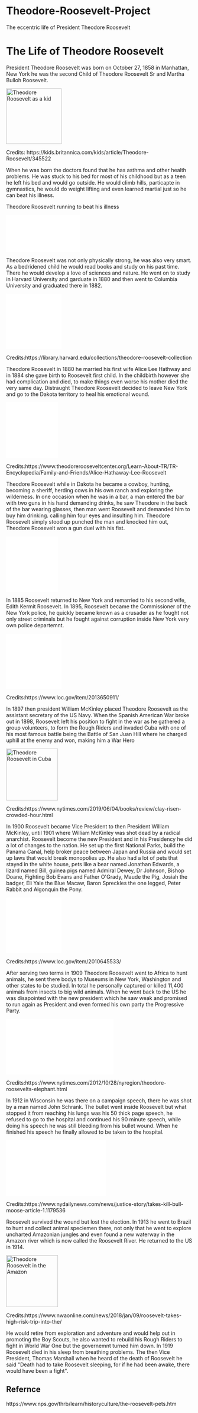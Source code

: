 # Theodore-Roosevelt-Project
The eccentric life of President Theodore Roosevelt
<!DOCTYPE html>
<html>
<head>
</head>
<body>

<h1>The Life of Theodore Roosevelt</h1>
<p>President Theodore Roosevelt was born on October 27, 1858 in Manhattan, New York he was the second Child of Theodore Roosevelt Sr and Martha Bulloh Roosevelt.</p>
<image src="https://cdn.britannica.com/06/119406-050-DAA7ADC4.jpg" alt="Theodore Roosevelt as a kid" width="150"/>
<p class="credits">Credits: https://kids.britannica.com/kids/article/Theodore-Roosevelt/345522 </p>

<p1>When he was born the doctors found that he has asthma and other health problems. He was stuck to his bed for most of his childhood but as a teen he left his bed and would go outside. He would climb hills, particapte in gymnastics, he would do weight lifting and even learned martial just so he can beat his illness.</p1>
<p class="credits">Theodore Roosevelt running to beat his illness </p>
<embed src="file:///C:/Users/1ust0/Favorites/Thedore%20Rossevelt%20Beating%20Asthma.pdf" alt="Theodore Roosevelt running to beat his illness" width="200" height="100"/>

<p>Theodore Roosevelt was not only physically strong, he was also very smart. As a bedridened child he would read books and study on his past time. There he would develop a love of sciences and nature. He went on to study in Harvard University and garduate in 1880 and then went to Columbia University and graduated there in 1882. </p>
<embed src="file:///C:/Users/1ust0/Downloads/TR_at_Harvard_11421969.pdf" alt="Theodore Roosevelt wrestling outfit in the Harvard wrestling team" width="150"/>
<p class="credits">Credits:https://library.harvard.edu/collections/theodore-roosevelt-collection </p>

<p>Theodore Roosevelt in 1880 he married his first wife Alice Lee Hathway and in 1884 she gave birth to Roosevelt first child. In the childbirth however she had complication and died, to make things even worse his mother died the very same day. Distraught Theodore Roosevelt decided to leave New York and go to the Dakota territory to heal his emotional wound.</p>
<embed src="file:///C:/Users/1ust0/Downloads/AHLR.pdf" alt="Theodore Roosevelt first wife Alice Hathaway Lee" width="140"/>
<p class="credits">Credits:https://www.theodorerooseveltcenter.org/Learn-About-TR/TR-Encyclopedia/Family-and-Friends/Alice-Hathaway-Lee-Roosevelt </p>

<p>Theodore Roosevelt while in Dakota he became a cowboy, hunting, becoming a sheriff, herding cows in his own ranch and exploring the wilderness. In one occasion when he was in a bar, a man entered the bar with two guns in his hand demanding drinks, he saw Theodore in the back of the bar wearing glasses, then man went Roosevelt and demanded him to buy him drinking. calling him four eyes and insulting him. Theodore Roosevelt simply stood up punched the man and knocked him out, Theodore Roosevelt won a gun duel with his fist.</p>
<embed src="file:///C:/Users/1ust0/Favorites/Theodore%20Roosevelt%20Knock%20Out.pdf" alt="Theodore Roosvelt beat the man that threatened him" width="140"/>

<p>In 1885 Roosevelt returned to New York and remarried to his second wife, Edith Kermit Roosevelt. In 1895, Roosevelt became the Commissioner of the New York police, he quickly became known as a crusader as he fought not only street criminals but he fought against corruption inside New York very own police departemnt.</p>
<embed src="file:///C:/Users/1ust0/Downloads/service-pnp-ppmsca-37500-37571v.pdf" alt="Theodore Roosevelt as the police of New York" width="150"/>
<p class="credits">Credits:https://www.loc.gov/item/2013650911/</p>

<p>In 1897 then president William McKinley placed Theodore Roosevelt as the assistant secretary of the US Navy. When the Spanish American War broke out in 1898, Roosevelt left his position to fight in the war as he gathered a group volunteers, to form the Rough Riders and invaded Cuba with one of his most famous battle being the Battle of San Juan Hill where he charged uphill at the enemy and won, making him a War Hero</p>
<image src="https://static01.nyt.com/images/2019/05/29/books/review/Millard2/Millard2-articleLarge.jpg?quality=75&auto=web&disable=upscale" alt="Theodore Roosevelt in Cuba" width="140"/>
<p class="credits">Credits:https://www.nytimes.com/2019/06/04/books/review/clay-risen-crowded-hour.html</p> 

<p>In 1900 Roosevelt became Vice President to then President William McKinley, until 1901 where William McKinley was shot dead by a radical anarchist. Roosevelt become the new President and in his Presidency he did a lot of changes to the nation. He set up the first National Parks, build the Panama Canal, help broker peace between Japan and Russia and would set up laws that would break monopolies up. He also had a lot of pets that stayed in the white house, pets like a bear named Jonathan Edwards, a lizard named Bill, guinea pigs named Admiral Dewey, Dr Johnson, Bishop Doane, Fighting Bob Evans and Father O'Grady, Maude the Pig, Josiah the badger, Eli Yale the Blue Macaw, Baron Spreckles the one legged, Peter Rabbit and Algonquin the Pony.</p>
<embed src="file:///C:/Users/1ust0/Downloads/service-pnp-ppmsca-36400-36498v.pdf" alt="Baron Spreckles" width="150"/>
<p class="credits">Credits:https://www.loc.gov/item/2010645533/</p>

<p>After serving two terms in 1909 Theodore Roosevelt went to Africa to hunt animals, he sent there bodys to Museums in New York, Washington and other states to be studied. In total he personally captured or killed 11,400 animals from insects to big wild animals. When he went back to the US he was disapointed with the new president which he saw weak and promised to run again as President and even formed his own party the Progressive Party.</p>
<embed src="file:///C:/Users/1ust0/Downloads/Roosevelts%20Elephants.pdf" alt="The animals you see in the Musuem of Natural History in New York in exhibtion many comes from Theodore Roosevelt great hunt in Africa" width="290"/>
<p class="credits">Credits:https://www.nytimes.com/2012/10/28/nyregion/theodore-roosevelts-elephant.html</p>

<p>In 1912 in Wisconsin he was there on a campaign speech, there he was shot by a man named John Schrank. The bullet went inside Roosevelt but what stopped it from reaching his lungs was his 50 thick page speech, he refused to go to the hospital and continued his 90 minute speech, while doing his speech he was still bleeding from his bullet wound. When he finished his speech he finally allowed to be taken to the hospital.</p>
<embed src="file:///C:/Users/1ust0/Downloads/I6OLNJYO5VVO3LV26WSOFSKI7Y.pdf" alt="Theodore Roosevelt" width="270" />
<p class="credits">Credits:https://www.nydailynews.com/news/justice-story/takes-kill-bull-moose-article-1.1179536</p>

<p>Roosevelt survived the wound but lost the election. In 1913 he went to Brazil to hunt and collect animal speciemen there, not only that he went to explore uncharted Amazonian jungles and even found a new waterway in the Amazon river which is now called the Roosevelt River. He returned to the US in 1914.</p>  
<image src="https://wehco.media.clients.ellingtoncms.com/img/photos/2018/01/09/resized_250499-tv-col-0109_62-24117_t800.jpg?90232451fbcadccc64a17de7521d859a8f88077d" alt="Theodore Roosevelt in the Amazon" width="140"/>
<p class="credits">Credits:https://www.nwaonline.com/news/2018/jan/09/roosevelt-takes-high-risk-trip-into-the/</p>

<p>He would retire from exploration and adventure and would help out in promoting the Boy Scouts, he also wanted to rebuild his Rough Riders to fight in World War One but the governemnt turned him down. In 1919 Roosevelt died in his sleep from breathing problems. The then Vice President, Thomas Marshall when he heard of the death of Roosevelt he said "Death had to take Roosevelt sleeping, for if he had been awake, there would have been a fight".</p>

<h2>Refernce</h2>
<p>https://www.nps.gov/thrb/learn/historyculture/the-roosevelt-pets.htm<p>
</body>
</html>
